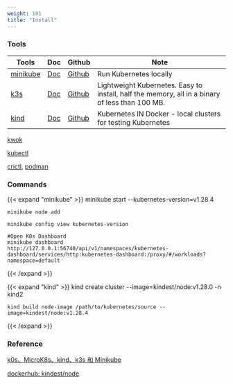 ```yaml
---
weight: 101
title: "Install"
---
```


### Tools

|  Tools | Doc      | Github        | Note         |
| -------- | --------   | -------    | --------     |
| [minikube](https://kubernetes.io/docs/tutorials/hello-minikube/)      | [Doc](https://minikube.sigs.k8s.io/docs/)    | [Github](https://github.com/kubernetes/minikube)     |    Run Kubernetes locally          |
| [k3s](https://k3s.io/)                                                | [Doc](https://docs.k3s.io/)    | [Github](https://github.com/k3s-io/k3s/)     |   Lightweight Kubernetes. Easy to install, half the memory, all in a binary of less than 100 MB. |
| [kind](https://kind.sigs.k8s.io/)                                     | [Doc](https://kind.sigs.k8s.io/)    | [Github](https://github.com/kubernetes-sigs/kind/)     |   Kubernetes IN Docker - local clusters for testing Kubernetes           |








[kwok](https://github.com/kubernetes-sigs/kwok/)

[kubectl](https://kubernetes.io/docs/reference/generated/kubectl/kubectl-commands#taint)

[crictl](https://github.com/kubernetes-sigs/cri-tools/blob/master/docs/crictl.md), [podman](https://docs.podman.io/en/latest/Introduction.html)

[]()

[]()

[]()

[]()

[]()

### Commands

{{< expand "minikube" >}}
    minikube start  --kubernetes-version=v1.28.4

    minikube node add

    minikube config view kubernetes-version

    #Open K8s Dashboard
    minikube dashboard
    http://127.0.0.1:56740/api/v1/namespaces/kubernetes-dashboard/services/http:kubernetes-dashboard:/proxy/#/workloads?namespace=default


    
    


{{< /expand >}}

{{< expand "kind" >}}
    kind create cluster --image=kindest/node:v1.28.0 -n kind2

    kind build node-image /path/to/kubernetes/source --image=kindest/node:v1.28.4
{{< /expand >}}



### Reference

[k0s、MicroK8s、kind、k3s 和 Minikube](https://zhuanlan.zhihu.com/p/594206344)

[dockerhub: kindest/node](https://hub.docker.com/r/kindest/node/tags?page=1&ordering=name)

[]()

[]()


